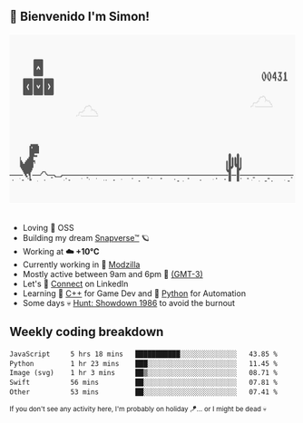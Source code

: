 <h2>🤙 <b>Bienvenido I'm Simon!&nbsp;</b></h2>

<section>
  <img src="./static/banner.gif" height=300 width=1000>
</section>

<br>

<ul>
  <li>
     Loving 🤍 OSS
  </li>
  <li>
    Building my dream&nbsp;<a href=https://github.com/snapverse target=_blank>Snapverse™</a> 🪐
  </li>
  <li>
		<!--START_SECTION:weather-->
		Working at <b>☁️   +10°C</b>
		<!--END_SECTION:weather-->
  </li>
  <li>
    Currently working in 💬&nbsp;<a href=https://github.com/itssimmons?tab=repositories&q=modzilla&type=source&language=&sort= target=_blank>Modzilla</a>
  </li>
  <li>
    Mostly active between 9am and 6pm 🚩 <a href=https://onlinealarmkur.com/world/es target=_blank>(GMT-3)</a>
  </li>
  <li>
    Let's 🔗&nbsp;<a href=https://www.linkedin.com/in/itssimmons target=_blank>Connect</a> on LinkedIn
  </li>
  <li>
    Learning 👴&nbsp;<a href=https://images3.memedroid.com/images/UPLOADED755/65f2bce6734f6.webp target=_blank>C++</a> for Game Dev and 🐍&nbsp;<a href=https://qph.cf2.quoracdn.net/main-qimg-4472b6229cb75bf66ab531f3ebd4f975-lq target=_blank>Python</a> for Automation
  </li>
  <li>
    Some days 💀&nbsp;<a href=https://www.huntshowdown.com target=_blank>Hunt: Showdown 1986</a> to avoid the burnout
  </li>
</ul>

<h2><b>Weekly coding breakdown </b></h2>

<!--START_SECTION:waka-->

```txt
JavaScript     5 hrs 18 mins   ███████████░░░░░░░░░░░░░░   43.85 %
Python         1 hr 23 mins    ███░░░░░░░░░░░░░░░░░░░░░░   11.45 %
Image (svg)    1 hr 3 mins     ██▒░░░░░░░░░░░░░░░░░░░░░░   08.71 %
Swift          56 mins         ██░░░░░░░░░░░░░░░░░░░░░░░   07.81 %
Other          53 mins         ██░░░░░░░░░░░░░░░░░░░░░░░   07.41 %
```

<!--END_SECTION:waka-->

<sup>If you don't see any activity here, I'm probably on holiday 🪁... or I might be dead 💀</sup>
